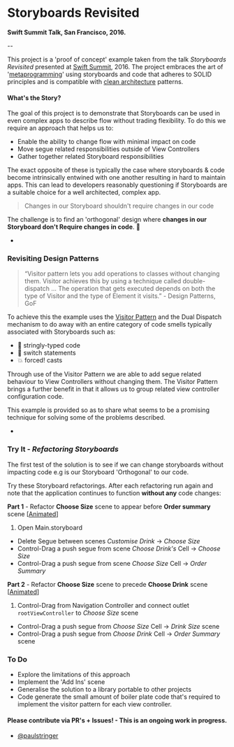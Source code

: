 # Storyboards Revisited
**Swift Summit Talk, San Francisco, 2016.**

--

This project is a 'proof of concept' example taken from the talk *Storyboards Revisited* presented at [Swift Summit](https://www.swiftsummit.com), 2016. The project embraces the art of '[metaprogramming](https://en.wikipedia.org/wiki/Metaprogramming)' using storyboards and code that adheres to SOLID principles and is compatible with [clean architecture](https://8thlight.com/blog/uncle-bob/2012/08/13/the-clean-architecture.html) patterns.

#### What's the Story?

The goal of this project is to demonstrate that Storyboards can be used in even complex apps to describe flow without trading flexibility. To do this we require an approach that helps us to:

- Enable the ability to change flow with minimal impact on code
- Move segue related responsibilities outside of View Controllers
- Gather together related Storyboard responsibilities

The exact opposite of these is typically the case where storyboards & code become intrinsically entwined with one another resulting in hard to maintain apps. This can lead to developers reasonably questioning if Storyboards are a suitable choice for a well architected, complex app.

> Changes in our Storyboard shouldn't require changes in our code

The challenge is to find an 'orthogonal' design where **changes in our Storyboard  don't Require changes in code**. 🤔

-
### Revisiting Design Patterns

> “Visitor pattern lets you add operations to classes without changing them. Visitor achieves this by using a technique called double-dispatch
> ...
> The operation that gets executed depends on both the type of Visitor and the type of Element it visits.” - Design Patterns, GoF

To achieve this the example uses the [Visitor Pattern](https://en.wikipedia.org/wiki/Visitor_pattern) and the Dual Dispatch mechanism to do away with an entire category of code smells typically associated with Storyboards such as:

- 🙈 stringly-typed code
- 🤕 switch statements 
- 💥 forced! casts

Through use of the Visitor Pattern we are able to add segue related behaviour to View Controllers without changing them. The Visitor Pattern brings a further benefit in that it allows us to group related view controller configuration code.

This example is provided so as to share what seems to be a promising technique for solving some of the problems described. 

-

### Try It - *Refactoring Storyboards*

The first test of the solution is to see if we can change storyboards without impacting code e.g is our Storyboard 'Orthogonal' to our code.

Try these Storyboard refactorings. After each refactoring run again and note that the application continues to function **without any** code changes:

**Part 1** - Refactor **Choose Size** scene to appear before **Order summary** scene [[Animated](Demo-Part1.gif)]

1. Open Main.storyboard
- Delete Segue between scenes *Customise Drink* -> *Choose Size*
- Control-Drag a push segue from scene *Choose Drink's* Cell -> *Choose Size*
- Control-Drag a push segue from scene *Choose Size* Cell -> *Order Summary*

**Part 2** - Refactor **Choose Size** scene to precede **Choose Drink** scene [[Animated](Demo-Part2.gif)]

1. Control-Drag from Navigation Controller and connect outlet ```rootViewController``` to *Choose Size* scene
- Control-Drag a push segue from *Choose Size* Cell -> *Drink Size* scene
- Control-Drag a push segue from *Choose Drink* Cell -> *Order Summary* scene

### To Do

- Explore the limitations of this approach
- Implement the 'Add Ins' scene
- Generalise the solution to a library portable to other projects
- Code generate the small amount of boiler plate code that's required to implement the visitor pattern for each view controller.

#### Please contribute via PR's + Issues! - This is an ongoing work in progress. 

- [@paulstringer](http://twitter.com/paulstringer)

